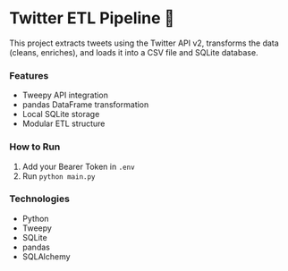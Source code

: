 # Twitter ETL Pipeline 🚀

This project extracts tweets using the Twitter API v2, transforms the data (cleans, enriches), and loads it into a CSV file and SQLite database.

### Features

- Tweepy API integration
- pandas DataFrame transformation
- Local SQLite storage
- Modular ETL structure

### How to Run

1. Add your Bearer Token in `.env`
2. Run `python main.py`

### Technologies

- Python
- Tweepy
- SQLite
- pandas
- SQLAlchemy
